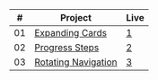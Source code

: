 |  #  | Project                                                                                                                     | Live                                                                         |
| :-: | --------------------------------------------------------------------------------------------------------------------------- | --------------------------------------------------------------------------------- |
| 01  | [Expanding Cards](https://github.com/isinnur/50projects50days/tree/main/Day%201-%20Expanding%20cards)                       |    [1](https://venerable-swan-40a01b.netlify.app/)|
| 02 | [Progress Steps](https://github.com/isinnur/50projects50days/tree/main/Day%202-Progress%20Steps)                       |    [2](https://dynamic-smakager-5da375.netlify.app)|
| 03 | [Rotating Navigation](https://github.com/isinnur/50projects50days/tree/main/Day%203-Rotating%20Navigation)                       |    [3](https://animated-sunburst-ca9762.netlify.app)|
